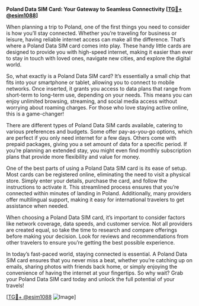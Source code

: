 **Poland Data SIM Card: Your Gateway to Seamless Connectivity [[TG💪+ @esim1088](https://t.me/s/esim1088)]**

When planning a trip to Poland, one of the first things you need to consider is how you’ll stay connected. Whether you’re traveling for business or leisure, having reliable internet access can make all the difference. That’s where a Poland Data SIM card comes into play. These handy little cards are designed to provide you with high-speed internet, making it easier than ever to stay in touch with loved ones, navigate new cities, and explore the digital world.

So, what exactly is a Poland Data SIM card? It’s essentially a small chip that fits into your smartphone or tablet, allowing you to connect to mobile networks. Once inserted, it grants you access to data plans that range from short-term to long-term use, depending on your needs. This means you can enjoy unlimited browsing, streaming, and social media access without worrying about roaming charges. For those who love staying active online, this is a game-changer!

There are different types of Poland Data SIM cards available, catering to various preferences and budgets. Some offer pay-as-you-go options, which are perfect if you only need internet for a few days. Others come with prepaid packages, giving you a set amount of data for a specific period. If you’re planning an extended stay, you might even find monthly subscription plans that provide more flexibility and value for money. 

One of the best parts of using a Poland Data SIM card is its ease of setup. Most cards can be registered online, eliminating the need to visit a physical store. Simply enter your details, purchase the card, and follow the instructions to activate it. This streamlined process ensures that you’re connected within minutes of landing in Poland. Additionally, many providers offer multilingual support, making it easy for international travelers to get assistance when needed.

When choosing a Poland Data SIM card, it’s important to consider factors like network coverage, data speeds, and customer service. Not all providers are created equal, so take the time to research and compare offerings before making your decision. Look for reviews and recommendations from other travelers to ensure you’re getting the best possible experience.

In today’s fast-paced world, staying connected is essential. A Poland Data SIM card ensures that you never miss a beat, whether you’re catching up on emails, sharing photos with friends back home, or simply enjoying the convenience of having the internet at your fingertips. So why wait? Grab your Poland Data SIM card today and unlock the full potential of your travels!

[[TG💪+ @esim1088](https://t.me/s/esim1088) ![Image](https://i.postimg.cc/Y0z9fWf4/image.png)]